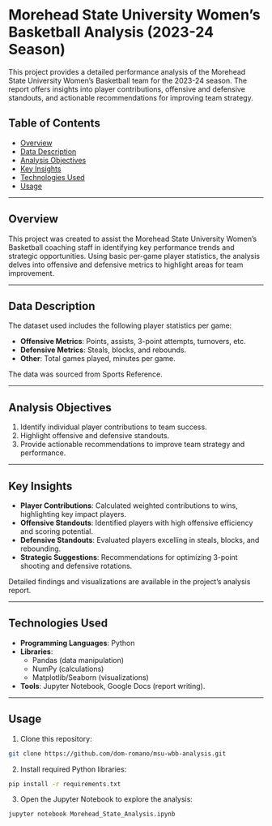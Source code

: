 # **Morehead State University Women’s Basketball Analysis (2023-24 Season)**

This project provides a detailed performance analysis of the Morehead State University Women’s Basketball team for the 2023-24 season. The report offers insights into player contributions, offensive and defensive standouts, and actionable recommendations for improving team strategy.

## **Table of Contents**
- [Overview](#overview)
- [Data Description](#data-description)
- [Analysis Objectives](#analysis-objectives)
- [Key Insights](#key-insights)
- [Technologies Used](#technologies-used)
- [Usage](#usage)

---

## **Overview**
This project was created to assist the Morehead State University Women’s Basketball coaching staff in identifying key performance trends and strategic opportunities. Using basic per-game player statistics, the analysis delves into offensive and defensive metrics to highlight areas for team improvement.

---

## **Data Description**
The dataset used includes the following player statistics per game:
- **Offensive Metrics**: Points, assists, 3-point attempts, turnovers, etc.
- **Defensive Metrics**: Steals, blocks, and rebounds.  
- **Other**: Total games played, minutes per game.

The data was sourced from Sports Reference.

---

## **Analysis Objectives**
1. Identify individual player contributions to team success.
2. Highlight offensive and defensive standouts.
3. Provide actionable recommendations to improve team strategy and performance.

---

## **Key Insights**
- **Player Contributions**: Calculated weighted contributions to wins, highlighting key impact players.  
- **Offensive Standouts**: Identified players with high offensive efficiency and scoring potential.  
- **Defensive Standouts**: Evaluated players excelling in steals, blocks, and rebounding.  
- **Strategic Suggestions**: Recommendations for optimizing 3-point shooting and defensive rotations.  

Detailed findings and visualizations are available in the project’s analysis report.

---

## **Technologies Used**
- **Programming Languages**: Python  
- **Libraries**: 
  - Pandas (data manipulation)  
  - NumPy (calculations)  
  - Matplotlib/Seaborn (visualizations)  
- **Tools**: Jupyter Notebook, Google Docs (report writing).

---

## **Usage**
1. Clone this repository:
   
```bash
git clone https://github.com/dom-romano/msu-wbb-analysis.git
```

2. Install required Python libraries:

  ```bash
  pip install -r requirements.txt
  ```

3. Open the Jupyter Notebook to explore the analysis:
   
  ```bash
  jupyter notebook Morehead_State_Analysis.ipynb
  ```
